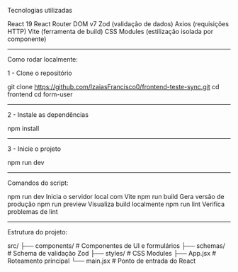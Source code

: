 Tecnologias utilizadas

React 19
React Router DOM v7
Zod (validação de dados)
Axios (requisições HTTP)
Vite (ferramenta de build)
CSS Modules (estilização isolada por componente)

--------------------------------------------------------
Como rodar localmente:

1 - Clone o repositório

git clone https://github.com/IzaiasFrancisco0/frontend-teste-sync.git
cd frontend
cd form-user

----------------------------------------------------
2 - Instale as dependências

npm install

----------------------------------------------------
3 - Inicie o projeto

npm run dev

-----------------------------------------------------
Comandos do script: 

npm run dev	    Inicia o servidor local com Vite
npm run build	Gera versão de produção
npm run preview	Visualiza build localmente
npm run lint	Verifica problemas de lint

-------------------------------------------------------
Estrutura do projeto:

src/
├── components/        # Componentes de UI e formulários
├── schemas/           # Schema de validação Zod
├── styles/            # CSS Modules
├── App.jsx            # Roteamento principal
└── main.jsx           # Ponto de entrada do React
